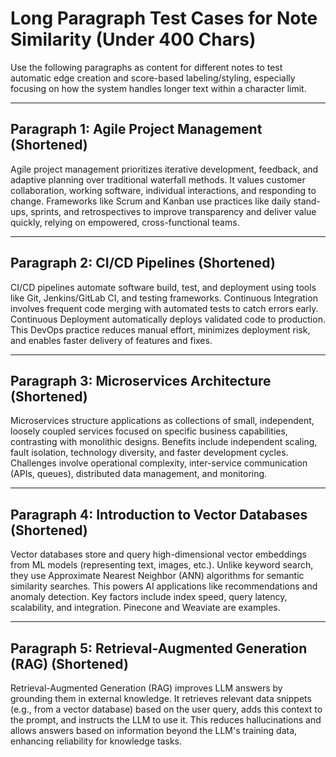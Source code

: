 # Long Paragraph Test Cases for Note Similarity (Under 400 Chars)

Use the following paragraphs as content for different notes to test automatic edge creation and score-based labeling/styling, especially focusing on how the system handles longer text within a character limit.

---

## Paragraph 1: Agile Project Management (Shortened)

Agile project management prioritizes iterative development, feedback, and adaptive planning over traditional waterfall methods. It values customer collaboration, working software, individual interactions, and responding to change. Frameworks like Scrum and Kanban use practices like daily stand-ups, sprints, and retrospectives to improve transparency and deliver value quickly, relying on empowered, cross-functional teams.

---

## Paragraph 2: CI/CD Pipelines (Shortened)

CI/CD pipelines automate software build, test, and deployment using tools like Git, Jenkins/GitLab CI, and testing frameworks. Continuous Integration involves frequent code merging with automated tests to catch errors early. Continuous Deployment automatically deploys validated code to production. This DevOps practice reduces manual effort, minimizes deployment risk, and enables faster delivery of features and fixes.

---

## Paragraph 3: Microservices Architecture (Shortened)

Microservices structure applications as collections of small, independent, loosely coupled services focused on specific business capabilities, contrasting with monolithic designs. Benefits include independent scaling, fault isolation, technology diversity, and faster development cycles. Challenges involve operational complexity, inter-service communication (APIs, queues), distributed data management, and monitoring.

---

## Paragraph 4: Introduction to Vector Databases (Shortened)

Vector databases store and query high-dimensional vector embeddings from ML models (representing text, images, etc.). Unlike keyword search, they use Approximate Nearest Neighbor (ANN) algorithms for semantic similarity searches. This powers AI applications like recommendations and anomaly detection. Key factors include index speed, query latency, scalability, and integration. Pinecone and Weaviate are examples.

---

## Paragraph 5: Retrieval-Augmented Generation (RAG) (Shortened)

Retrieval-Augmented Generation (RAG) improves LLM answers by grounding them in external knowledge. It retrieves relevant data snippets (e.g., from a vector database) based on the user query, adds this context to the prompt, and instructs the LLM to use it. This reduces hallucinations and allows answers based on information beyond the LLM's training data, enhancing reliability for knowledge tasks. 